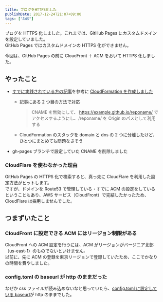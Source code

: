 ```yaml
---
title: ブログをHTTPS化した
publishDate: 2017-12-24T21:07+09:00
tags: ["AWS"]
---
```


ブログを HTTPS 化しました。これまでは、GitHub Pages にカスタムドメインを設定していました。  
GitHub Pages ではカスタムドメインの HTTPS 化ができません。

今回は、GitHub Pages の前に CloudFront ＋ ACM をおいて HTTPS 化しました。

## やったこと

* [すでに実践されている方の記事](https://qiita.com/iogi/items/82618c1d56abba6b9337)を参考に [CloudFormation を作成しました](https://github.com/70-10/blog/tree/master/cfn)

  * 記事にある 2 つ目の方法で対応

    > CNAME を無効にして、 https://example.github.io/reponame/ でアクセスするようにし、/reponame/ を Origin のパスとして利用する

  - CloudFormation のスタックを domain と dns の 2 つに分離したけど、ひとつにまとめても問題なさそう

* gh-pages ブランチで設定していた CNAME を削除しました

### CloudFlare を使わなかった理由

GitHub Pages の HTTPS 化で検索すると、真っ先に CloudFlare を利用した設定方法がヒットします。  
ですが、ドメインを Route53 で管理している・すでに ACM の設定をしているということもあり、AWS サービス（CloudFront）で完結したかったため、CloudFlare は採用しませんでした。

## つまずいたこと

### CloudFront に設定できる ACM にはリージョン制限がある

CloudFront への ACM 設定を行うには、ACM がリージョンがバージニア北部（us-east-1）のものでないといけません。  
以前に、先に ACM の登録を東京リージョンで登録していたため、ここでかなりの時間を費やしました。

### config.toml の baseurl が http のままだった

なぜか css ファイルが読み込めないなと思っていたら、[config.toml に設定している baseurl](https://github.com/70-10/blog/blob/master/config.toml#L3)が http のままでした。

